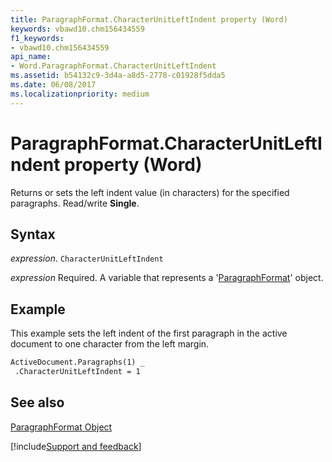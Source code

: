 ```yaml
---
title: ParagraphFormat.CharacterUnitLeftIndent property (Word)
keywords: vbawd10.chm156434559
f1_keywords:
- vbawd10.chm156434559
api_name:
- Word.ParagraphFormat.CharacterUnitLeftIndent
ms.assetid: b54132c9-3d4a-a8d5-2778-c01928f5dda5
ms.date: 06/08/2017
ms.localizationpriority: medium
---
```



# ParagraphFormat.CharacterUnitLeftIndent property (Word)

Returns or sets the left indent value (in characters) for the specified paragraphs. Read/write **Single**.


## Syntax

_expression_. `CharacterUnitLeftIndent`

_expression_ Required. A variable that represents a '[ParagraphFormat](Word.ParagraphFormat.md)' object.


## Example

This example sets the left indent of the first paragraph in the active document to one character from the left margin.


```vb
ActiveDocument.Paragraphs(1) _ 
 .CharacterUnitLeftIndent = 1
```


## See also


[ParagraphFormat Object](Word.ParagraphFormat.md)

[!include[Support and feedback](~/includes/feedback-boilerplate.md)]